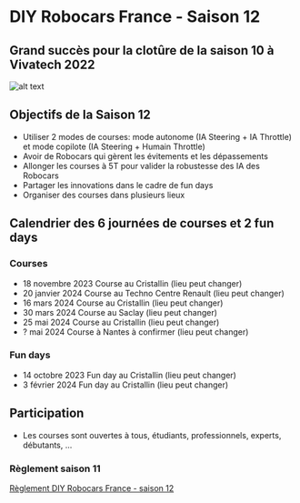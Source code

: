 DIY Robocars France - Saison 12
===

## Grand succès pour la clotûre de la saison 10 à Vivatech 2022
![alt text](https://roboracingleague.github.io/images/vivatech-2022-robocars-foule.jpg "Foule au Grand Prix Robocars Renault Digital - Vivatech 2022")

## Objectifs de la Saison 12
* Utiliser 2 modes de courses: mode autonome (IA Steering + IA Throttle) et mode copilote (IA Steering + Humain Throttle)
* Avoir de Robocars qui gèrent les évitements et les dépassements
* Allonger les courses à 5T pour valider la robustesse des IA des Robocars
* Partager les innovations dans le cadre de fun days
* Organiser des courses dans plusieurs lieux

## Calendrier des 6 journées de courses et 2 fun days

### Courses

* 18 novembre  2023 Course au Cristallin (lieu peut changer)
* 20 janvier   2024 Course au Techno Centre Renault (lieu peut changer)
* 16 mars      2024 Course au Cristallin (lieu peut changer)
* 30 mars      2024 Course au Saclay (lieu peut changer)
* 25 mai       2024 Course au Cristallin (lieu peut changer)
* ? mai        2024 Course à Nantes à confirmer (lieu peut changer)

### Fun days

* 14 octobre   2023 Fun day au Cristallin (lieu peut changer)
*  3 février   2024 Fun day au Cristallin (lieu peut changer)


## Participation
* Les courses sont ouvertes à tous, étudiants, professionnels, experts, débutants, ...

### Règlement saison 11
[Règlement DIY Robocars France - saison 12](rules/robocars-season-12.md)

